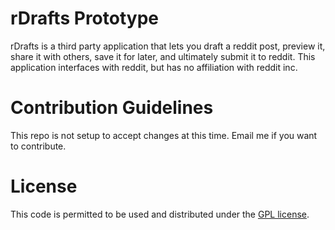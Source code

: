 rDrafts Prototype
=========

rDrafts is a third party application that lets you draft a reddit post, preview it, share it with others, save it for later, and ultimately submit it to reddit. This application interfaces with reddit, but has no affiliation with reddit inc.

Contribution Guidelines
========

This repo is not setup to accept changes at this time. Email me if you want to contribute.

License
========

This code is permitted to be used and distributed under the <a href="http://beta.easyama.co/LICENSE.txt" target="_blank">GPL license</a>.
